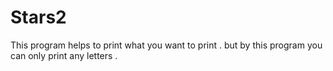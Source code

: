 # Stars2
This program helps to print what you want to print . but by this program you can only print any letters .
